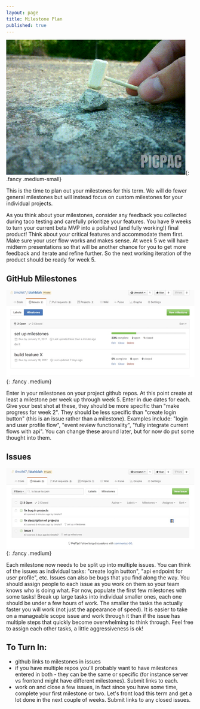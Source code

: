 ```yaml
---
layout: page
title: Milestone Plan
published: true
---
```



![](img/rocks.gif){: .fancy .medium-small}

This is the time to plan out your milestones for this term. We will do fewer general milestones but will instead focus on custom milestones for your individual projects.

As you think about your milestones, consider any feedback you collected during taco testing and carefully prioritize your features. You have 9 weeks to turn your current beta MVP into a polished (and fully working!) final product!  Think about your critical features and accommodate them first.  Make sure your user flow works and makes sense.  At week 5 we will have midterm presentations so that will be another chance for you to get more feedback and iterate and refine further. So the next working iteration of the product should be ready for week 5.

## GitHub Milestones
![](img/milestonesview.jpg){: .fancy .medium}

Enter in your milestones on your project github repos.  At this point create at least a milestone per week up through week 5. Enter in due dates for each. Give your best shot at these, they should be more specific than "make progress for week 2".  They should be less specific than "create login button" (this is an issue rather than a milestone). Examples include: "login and user profile flow",  "event review functionality", "fully integrate current flows with api".  You can change these around later, but for now do put some thought into them.

## Issues

![](img/issuesviews.jpg){: .fancy .medium}

Each milestone now needs to be split up into multiple issues.  You can think of the issues as individual tasks: "create login button",  "api endpoint for user profile", etc.  Issues can also be bugs that you find along the way.  You should assign people to each issue as you work on them so your team knows who is doing what. For now, populate the first few milestones with some tasks!  Break up large tasks into individual smaller ones, each one should be under a few hours of work. The smaller the tasks the actually faster you will work (not just the appearance of speed).  It is easier to take on a manageable scope issue and work through it than if the issue has multiple steps that quickly become overwhelming to think through.  Feel free to assign each other tasks, a little aggressiveness is ok!  


## To Turn In:
* github links to milestones in issues
* if you have multiple repos you'll probably want to have milestones entered in both - they can be the same or specific (for instance server vs frontend might have different milestones). Submit links to each.
* work on and close a few issues, in fact since you have some time, complete your first milestone or two. Let's front load this term and get a lot done in the next couple of weeks. Submit links to any closed issues.
